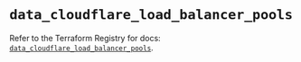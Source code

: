# `data_cloudflare_load_balancer_pools`

Refer to the Terraform Registry for docs: [`data_cloudflare_load_balancer_pools`](https://registry.terraform.io/providers/cloudflare/cloudflare/4.49.1/docs/data-sources/load_balancer_pools).
